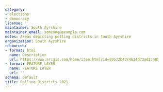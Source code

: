 ```yaml
---
category:
- elections
- democracy
license: ''
maintainer: South Ayrshire
maintainer_email: someone@example.com
notes: Areas depicting polling districts in South Ayrshire
organization: South Ayrshire
resources:
- format: html
  name: Description
  url: https://www.arcgis.com/home/item.html?id=80572b43c4b24d73ad2c4851aaeb9151
- format: FEATURE LAYER
  name: FEATURE LAYER
  url: ''
schema: default
title: Polling Districts 2021
---
```

